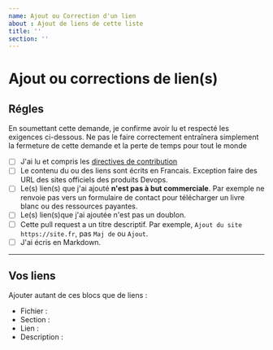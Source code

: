 ```yaml
---
name: Ajout ou Correction d'un lien
about : Ajout de liens de cette liste
title: ''
section: ''
---
```


# Ajout ou corrections de lien(s)

## **Régles**

En soumettant cette demande, je confirme avoir lu et respecté les exigences
ci-dessous. Ne pas le faire correctement entraînera simplement la fermeture de
cette demande et la perte de temps pour tout le monde

- [ ] J'ai lu et compris les [directives de contribution](https://github.com/stephrobert/awesome-french-devops/blob/main/README.md#10-contribuer)
- [ ] Le contenu du ou des liens sont écrits en Francais. Exception faire des
  URL des sites officiels des produits Devops.
- [ ] Le(s) lien(s) que j'ai ajouté **n'est pas à but commerciale**. Par exemple
  ne renvoie pas vers un formulaire de contact pour télécharger un livre blanc
  ou des ressources payantes.
- [ ] Le(s) lien(s)que j'ai ajoutée n'est pas un doublon.
- [ ] Cette pull request a un titre descriptif. Par exemple, `Ajout du site https://site.fr`, pas `Maj de` ou `Ajout`.
- [ ] J'ai écris en Markdown.

---

## Vos liens

Ajouter autant de ces blocs que de liens :

<!--
- Fichier : README.md ou section/README.md
- Section : Par exemple Prometheus/Sites pour le fichier surveillance/README.md
- Lien : Votre lien
- Description: Qu'est ce qui selon vous permet de retrouver ce contenu référencé ici.
-->

- Fichier :
- Section :
- Lien :
- Description :
